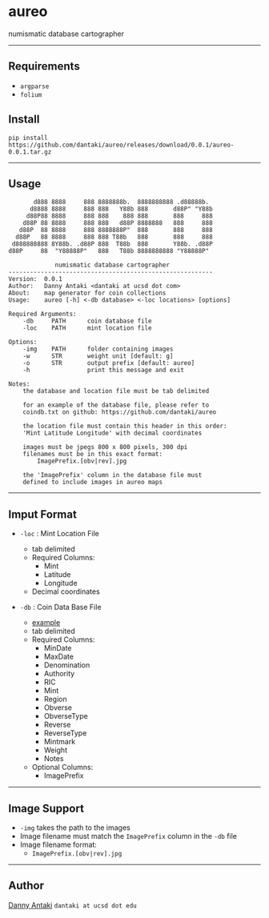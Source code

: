 # aureo
numismatic database cartographer

-------------------

## Requirements
* `argparse`
* `folium`

## Install
```
pip install https://github.com/dantaki/aureo/releases/download/0.0.1/aureo-0.0.1.tar.gz
```
--------

## Usage
```
       d888 8888     888 8888888b.  8888888888 .d88888b.  
      d8888 8888     888 888   Y88b 888       d88P" "Y88b 
     d88P88 8888     888 888    888 888       888     888 
    d88P 88 8888     888 888   d88P 8888888   888     888 
   d88P  88 8888     888 8888888P"  888       888     888 
  d88P   88 8888     888 888 T88b   888       888     888 
 d888888888 8Y88b. .d88P 888  T88b  888       Y88b. .d88P 
d88P     88  "Y88888P"   888   T88b 8888888888 "Y88888P"  
             
             numismatic database cartographer 
---------------------------------------------------------
Version:  0.0.1
Author:   Danny Antaki <dantaki at ucsd dot com>
About:    map generator for coin collections
Usage:    aureo [-h] <-db database> <-loc locations> [options]

Required Arguments:
    -db     PATH      coin database file
    -loc    PATH      mint location file 

Options:
    -img    PATH      folder containing images
    -w      STR       weight unit [default: g] 
    -o      STR       output prefix [default: aureo]
    -h                print this message and exit

Notes:
    the database and location file must be tab delimited

    for an example of the database file, please refer to 
    coindb.txt on github: https://github.com/dantaki/aureo

    the location file must contain this header in this order:
    'Mint Latitude Longitude' with decimal coordinates

    images must be jpegs 800 x 800 pixels, 300 dpi
    filenames must be in this exact format: 
        ImagePrefix.[obv|rev].jpg

    the 'ImagePrefix' column in the database file must
    defined to include images in aureo maps

```
-------

## Imput Format

* `-loc` : Mint Location File
  * tab delimited
  * Required Columns:
    * Mint
    * Latitude 
    * Longitude
  * Decimal coordinates

* `-db` : Coin Data Base File
  * [example](https://github.com/dantaki/aureo/blob/master/coindb.txt)
  * tab delimited
  * Required Columns:
    * MinDate
    * MaxDate
    * Denomination
    * Authority
    * RIC
    * Mint
    * Region
    * Obverse
    * ObverseType
    * Reverse
    * ReverseType
    * Mintmark
    * Weight
    * Notes
  * Optional Columns:
    * ImagePrefix
    
-----

## Image Support

* `-img` takes the path to the images
* Image filename must match the `ImagePrefix` column in the `-db` file
* Image filename format:
  * `ImagePrefix.[obv|rev].jpg`

--------

## Author
[Danny Antaki](https://dantaki.github.io)
`dantaki at ucsd dot edu`
